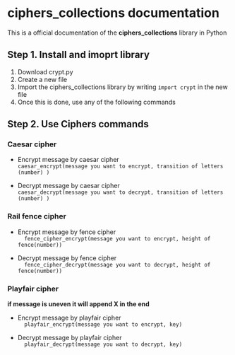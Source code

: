   # ciphers_collections documentation
  This is a official documentation of the **ciphers_collections** library in Python

  ## Step 1. Install and imoprt library
  1. Download crypt.py
  2. Create a new file
  3. Import the ciphers_collections library by writing `import crypt` in the new file
  4. Once this is done, use any of the following commands

 
  ## Step 2. Use Ciphers commands
### Caesar cipher  

- Encrypt message by caesar cipher  
`caesar_encrypt(message you want to encrypt, transition of letters (number) )`     

- Decrypt message by caesar cipher  
`caesar_decrypt(message you want to decrypt, transition of letters (number) )`   
### Rail fence cipher  
- Encrypt message by fence cipher  
`  fence_cipher_encrypt(message you want to encrypt, height of fence(number))`  

- Decrypt message by fence cipher  
`  fence_cipher_decrypt(message you want to decrypt, height of fence(number))` 

### Playfair cipher  
**if message is uneven it will append X in the end**
- Encrypt message by playfair cipher  
`  playfair_encrypt(message you want to encrypt, key)`  

- Decrypt message by playfair cipher  
`  playfair_decrypt(message you want to decrypt, key)`  
  
